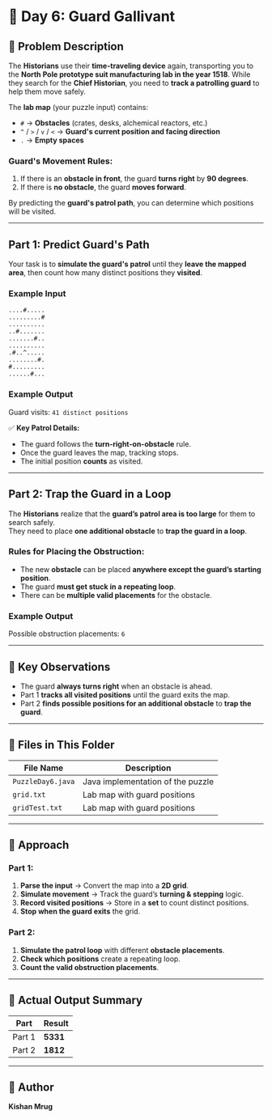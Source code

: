 # 🎄 Day 6: Guard Gallivant  

## 📜 Problem Description  

The **Historians** use their **time-traveling device** again, transporting you to the **North Pole prototype suit manufacturing lab in the year 1518**. While they search for the **Chief Historian**, you need to **track a patrolling guard** to help them move safely.  

The **lab map** (your puzzle input) contains:
- `#` → **Obstacles** (crates, desks, alchemical reactors, etc.)
- `^` / `>` / `v` / `<` → **Guard's current position and facing direction**
- `.` → **Empty spaces**  

### **Guard's Movement Rules:**
1. If there is an **obstacle in front**, the guard **turns right** by **90 degrees**.
2. If there is **no obstacle**, the guard **moves forward**.

By predicting the **guard's patrol path**, you can determine which positions will be visited.

---

## Part 1: Predict Guard's Path  

Your task is to **simulate the guard's patrol** until they **leave the mapped area**, then count how many distinct positions they **visited**.

### Example Input  

```
....#.....
.........#
..........
..#.......
.......#..
..........
.#..^.....
........#.
#.........
......#...
```

### Example Output  

Guard visits: `41 distinct positions`

✅ **Key Patrol Details:**  
- The guard follows the **turn-right-on-obstacle** rule.
- Once the guard leaves the map, tracking stops.
- The initial position **counts** as visited.

---

## Part 2: Trap the Guard in a Loop  

The **Historians** realize that the **guard’s patrol area is too large** for them to search safely.  
They need to place **one additional obstacle** to **trap the guard in a loop**.

### **Rules for Placing the Obstruction:**  
- The new **obstacle** can be placed **anywhere except the guard’s starting position**.
- The guard **must get stuck in a repeating loop**.
- There can be **multiple valid placements** for the obstacle.

### Example Output  

Possible obstruction placements: `6`

---

## 🔑 Key Observations  

- The guard **always turns right** when an obstacle is ahead.
- Part 1 **tracks all visited positions** until the guard exits the map.
- Part 2 **finds possible positions for an additional obstacle** to **trap the guard**.

---

## 📂 Files in This Folder  

| File Name       | Description                         |
|----------------|-------------------------------------|
| `PuzzleDay6.java` | Java implementation of the puzzle |
| `grid.txt`      | Lab map with guard positions       |
| `gridTest.txt`      | Lab map with guard positions       |

---

## 🧠 Approach  

### **Part 1:**  
1. **Parse the input** → Convert the map into a **2D grid**.  
2. **Simulate movement** → Track the guard’s **turning & stepping** logic.  
3. **Record visited positions** → Store in a **set** to count distinct positions.  
4. **Stop when the guard exits** the grid.  

### **Part 2:**  
1. **Simulate the patrol loop** with different **obstacle placements**.  
2. **Check which positions** create a repeating loop.  
3. **Count the valid obstruction placements**.  

---

## 📌 Actual Output Summary  

| Part    | Result |
|---------|-------|
| Part 1  | **5331** |
| Part 2  | **1812** |

---

## 📝 Author  

**Kishan Mrug**  